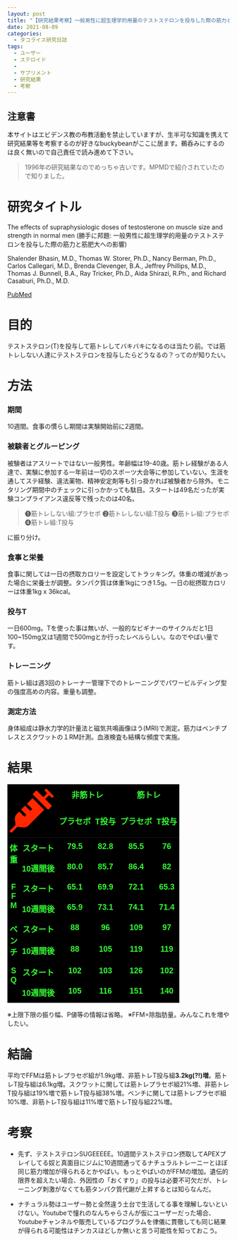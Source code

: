 ```yaml
---
layout: post
title: "【研究結果考察】一般男性に超生理学的用量のテストステロンを投与した際の筋力と筋肥大への影響"
date: 2021-08-09
categories:
  - タコライス研究日誌
tags:
  - ユーザー
  - ステロイド
  - 
  - サプリメント
  - 研究結果
  - 考察
---
```

## 注意書
本サイトはエビデンス教の布教活動を禁止していますが、生半可な知識を携えて研究結果等を考察するのが好きなbuckybeanがここに居ます。鵜呑みにするのは良く無いので自己責任で読み進めて下さい。

> 1996年の研究結果なのでめっちゃ古いです。MPMDで紹介されていたので知りました。

# 研究タイトル
The effects of supraphysiologic doses of testosterone on muscle size and strength in normal men
(勝手に邦題: 一般男性に超生理学的用量のテストステロンを投与した際の筋力と筋肥大への影響)

Shalender Bhasin, M.D., Thomas W. Storer, Ph.D., Nancy Berman, Ph.D., Carlos Callegari, M.D., Brenda Clevenger, B.A., Jeffrey Phillips, M.D., Thomas J. Bunnell, B.A., Ray Tricker, Ph.D., Aida Shirazi, R.Ph., and Richard Casaburi, Ph.D., M.D.

[PubMed](https://pubmed.ncbi.nlm.nih.gov/8637535/)

# 目的
テストステロン(T)を投与して筋トレしてバキバキになるのは当たり前。では筋トレしない人達にテストステロンを投与したらどうなるの？ってのが知りたい。
# 方法
### 期間
10週間。食事の慣らし期間は実験開始前に2週間。

### 被験者とグルーピング

被験者はアスリートではない一般男性。年齢幅は19-40歳。筋トレ経験がある人達で、実験に参加する一年前は一切のスポーツ大会等に参加していない。生涯を通してステ経験、違法薬物、精神安定剤等も引っ掛かれば被験者から除外。モニタリング期間中のチェックに引っかかっても駄目。スタートは49名だったが実験コンプライアンス違反等で残ったのは40名。

> ❶筋トレしない組:プラセボ ❷筋トレしない組:T投与 ❸筋トレ組:プラセボ ❹筋トレ組:T投与

に振り分け。

### 食事と栄養
食事に関しては一日の摂取カロリーを設定してトラッキング。体重の増減があった場合に栄養士が調整。タンパク質は体重1kgにつき1.5g。一日の総摂取カロリーは体重1kg x 36kcal。

### 投与T
一日600mg。Tを使った事は無いが、一般的なビギナーのサイクルだと1日100~150mg又は1週間で500mgとか行ったレベルらしい。なのでやばい量です。

### トレーニング
筋トレ組は週3回のトレーナー管理下でのトレーニングでパワービルディング型の強度高めの内容。重量も調整。

### 測定方法
身体組成は静水力学的計量法と磁気共鳴画像ほう(MRI)で測定。筋力はベンチプレスとスクワットの１RM計測。血液検査も結構な頻度で実施。

# 結果

<style type="text/css">
.tg  {border-collapse:collapse;border-spacing:0;}
.tg td{border-style:solid;border-width:0px;font-family:Arial, sans-serif;font-size:14px;overflow:hidden;
  padding:10px 5px;word-break:normal;}
.tg th{border-style:solid;border-width:0px;font-family:Arial, sans-serif;font-size:14px;font-weight:normal;
  overflow:hidden;padding:10px 5px;word-break:normal;}
.tg .tg-r9y8{background-color:#000000;border-color:#f8a102;color:#34ff34;font-family:"Arial Black", Gadget, sans-serif !important;;
  font-size:large;text-align:left;vertical-align:top}
.tg .tg-2t37{background-color:#000000;border-color:#f8a102;color:#34ff34;font-family:"Arial Black", Gadget, sans-serif !important;;
  font-size:large;font-weight:bold;text-align:center;vertical-align:top}
.tg .tg-ip8d{background-color:#000000;border-color:#f8a102;color:#34FF34;font-family:"Arial Black", Gadget, sans-serif !important;;
  font-size:large;font-weight:bold;text-align:center;vertical-align:top}
</style>
<table class="tg">
<thead>
  <tr>
    <th class="tg-r9y8" colspan="2" rowspan="2"><img src="data:image/svg+xml,%3csvg xmlns='http://www.w3.org/2000/svg' viewBox='0 0 512 512'%3e%3cpath fill='%23ff2600' d='M201.5 174.8l55.7 55.8c3.1 3.1 3.1 8.2 0 11.3l-11.3 11.3c-3.1 3.1-8.2 3.1-11.3 0l-55.7-55.8-45.3 45.3 55.8 55.8c3.1 3.1 3.1 8.2 0 11.3l-11.3 11.3c-3.1 3.1-8.2 3.1-11.3 0L111 265.2l-26.4 26.4c-17.3 17.3-25.6 41.1-23 65.4l7.1 63.6L2.3 487c-3.1 3.1-3.1 8.2 0 11.3l11.3 11.3c3.1 3.1 8.2 3.1 11.3 0l66.3-66.3 63.6 7.1c23.9 2.6 47.9-5.4 65.4-23l181.9-181.9-135.7-135.7-64.9 65zm308.2-93.3L430.5 2.3c-3.1-3.1-8.2-3.1-11.3 0l-11.3 11.3c-3.1 3.1-3.1 8.2 0 11.3l28.3 28.3-45.3 45.3-56.6-56.6-17-17c-3.1-3.1-8.2-3.1-11.3 0l-33.9 33.9c-3.1 3.1-3.1 8.2 0 11.3l17 17L424.8 223l17 17c3.1 3.1 8.2 3.1 11.3 0l33.9-34c3.1-3.1 3.1-8.2 0-11.3l-73.5-73.5 45.3-45.3 28.3 28.3c3.1 3.1 8.2 3.1 11.3 0l11.3-11.3c3.1-3.2 3.1-8.2 0-11.4z'/%3e%3c/svg%3e" alt="Image" width="100" height="100"></th>
    <th class="tg-2t37" colspan="2">非筋トレ</th>
    <th class="tg-2t37" colspan="2">筋トレ</th>
  </tr>
  <tr>
    <td class="tg-2t37"><span style="font-style:normal;text-decoration:none">プラセボ</span></td>
    <td class="tg-2t37">T投与</td>
    <td class="tg-2t37"><span style="font-style:normal;text-decoration:none">プラセボ</span></td>
    <td class="tg-2t37">T投与</td>
  </tr>
</thead>
<tbody>
  <tr>
    <td class="tg-2t37" rowspan="2">体<br>重</td>
    <td class="tg-2t37">スタート</td>
    <td class="tg-2t37">79.5</td>
    <td class="tg-2t37">82.8</td>
    <td class="tg-2t37">85.5</td>
    <td class="tg-2t37">76</td>
  </tr>
  <tr>
    <td class="tg-2t37">10週間後</td>
    <td class="tg-2t37">80.0</td>
    <td class="tg-2t37">85.7</td>
    <td class="tg-2t37">86.4</td>
    <td class="tg-2t37">82</td>
  </tr>
  <tr>
    <td class="tg-2t37" rowspan="2">F<br>F<br>M</td>
    <td class="tg-2t37">スタート</td>
    <td class="tg-2t37">65.1</td>
    <td class="tg-2t37">69.9</td>
    <td class="tg-2t37">72.1</td>
    <td class="tg-2t37">65.3</td>
  </tr>
  <tr>
    <td class="tg-ip8d">10週間後</td>
    <td class="tg-2t37">65.9</td>
    <td class="tg-2t37">73.1</td>
    <td class="tg-2t37">74.1</td>
    <td class="tg-2t37">71.4</td>
  </tr>
  <tr>
    <td class="tg-2t37" rowspan="2">ベ<br>ン<br>チ</td>
    <td class="tg-2t37">スタート</td>
    <td class="tg-2t37">88</td>
    <td class="tg-2t37">96</td>
    <td class="tg-2t37">109</td>
    <td class="tg-2t37">97</td>
  </tr>
  <tr>
    <td class="tg-ip8d">10週間後</td>
    <td class="tg-2t37">88</td>
    <td class="tg-2t37">105</td>
    <td class="tg-2t37">119</td>
    <td class="tg-2t37">119</td>
  </tr>
  <tr>
    <td class="tg-2t37" rowspan="2">S<br>Q</td>
    <td class="tg-2t37">スタート</td>
    <td class="tg-2t37">102</td>
    <td class="tg-2t37">103</td>
    <td class="tg-2t37">126</td>
    <td class="tg-2t37">102</td>
  </tr>
  <tr>
    <td class="tg-ip8d">10週間後</td>
    <td class="tg-2t37">105</td>
    <td class="tg-2t37">116</td>
    <td class="tg-2t37">151</td>
    <td class="tg-2t37">140</td>
  </tr>
</tbody>
</table>
※上限下限の振り幅、P値等の情報は省略。
※FFM=除脂肪量。みんなこれを増やしたい。

# 結論
平均でFFMは筋トレプラセボ組が1.9kg増、非筋トレT投与組**3.2kg(?!)増**。筋トレT投与組は6.1kg増。スクワットに関しては筋トレプラセボ組21%増、非筋トレT投与組は19%増で筋トレT投与組38%増。ベンチに関しては筋トレプラセボ組10%増、非筋トレT投与組は11%増で筋トレT投与組22%増。

# 考察
- 先ず、テストステロンSUGEEEEE。10週間テストステロン摂取してAPEXプレイしてる奴と真面目にジムに10週間通ってるナチュラルトレーニーとほぼ同じ筋力増加が得られるとかやばい。もっとやばいのがFFMの増加。遺伝的限界を超えたい場合、外因性の「おくすり」の投与は必要不可欠だが、トレーニング刺激がなくても筋タンパク質代謝が上昇するとは知らなんだ。

- ナチュラル勢はユーザー勢と全然違う土台で生活してる事を理解しないといけない。Youtubeで憧れのなんちゃらさんが仮にユーザーだった場合、Youtubeチャンネルや販売しているプログラムを律儀に貫徹しても同じ結果が得られる可能性はチンカスほどしか無いと言う可能性を知っておこう。
